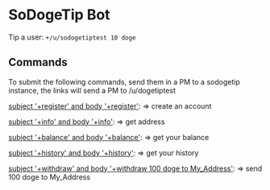 # SoDogeTip Bot 
Tip a user: `+/u/sodogetiptest 10 doge`

## Commands 
To submit the following commands, send them in a PM to a sodogetip instance, the links will send a PM to /u/dogetiptest

[subject '+register' and body '+register'](https://www.reddit.com/message/compose?to=sodogetiptest&subject=%2Bregister&message=%2Bregister):
    => create an account


[subject '+info' and body '+info'](https://www.reddit.com/message/compose?to=sodogetiptest&subject=%2Binfo&message=%2Binfo):
    => get address
   
[subject '+balance' and body '+balance'](https://www.reddit.com/message/compose?to=sodogetiptest&subject=%2Bbalance&message=%2Bbalance):
    => get your balance

[subject '+history' and body '+history'](https://www.reddit.com/message/compose?to=sodogetiptest&subject=%2Bhistory&message=%2Bhistory):
    => get your history
  
[subject '+withdraw' and body '+withdraw 100 doge to My_Address'](https://www.reddit.com/message/compose?to=sodogetiptest&subject=%2Bwithdraw&message=%2Bwithdraw%20100%20doge%20to%20My_Address):
    => send 100 doge to My_Address
